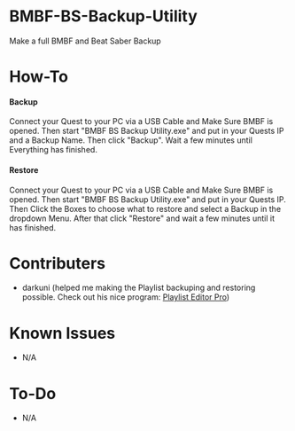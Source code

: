 # BMBF-BS-Backup-Utility
Make a full BMBF and Beat Saber Backup
# How-To
#### Backup
Connect your Quest to your PC via a USB Cable and Make Sure BMBF is opened. Then start "BMBF BS Backup Utility.exe" and put in your Quests IP and a Backup Name. Then click "Backup". Wait a few minutes until Everything has finished.
#### Restore
Connect your Quest to your PC via a USB Cable and Make Sure BMBF is opened. Then start "BMBF BS Backup Utility.exe" and put in your Quests IP. Then Click the Boxes to choose what to restore and select a Backup in the dropdown Menu. After that click "Restore" and wait a few minutes until it has finished.
# Contributers
- darkuni (helped me making the Playlist backuping and restoring possible. Check out his nice program: [Playlist Editor Pro](https://beatsaberquest.com/bmbf/my-tools/playlist-editor-pro/#:~:text=Playlist%20Editor%20Pro%20is%20a,details%20and%20download%20it%20here.))
# Known Issues
- N/A
# To-Do
- N/A
